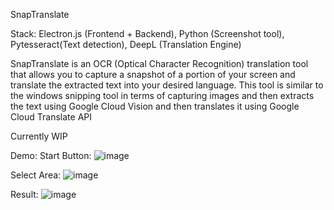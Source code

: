 SnapTranslate

Stack: Electron.js (Frontend + Backend), Python (Screenshot tool), Pytesseract(Text detection), DeepL (Translation Engine)

SnapTranslate is an OCR (Optical Character Recognition) translation tool that allows you to capture a snapshot of a portion of your screen and translate the extracted text into your desired language.
This tool is similar to the windows snipping tool in terms of capturing images and then extracts the text using Google Cloud Vision and then translates it using Google Cloud Translate API


Currently WIP

Demo:
Start Button:
![image](https://github.com/idkuri/SnapTranslate/assets/78403245/48f8c3e0-f5a1-46f2-8722-4de865db371d)

Select Area:
![image](https://github.com/idkuri/SnapTranslate/assets/78403245/5ec8e848-19af-408d-b11d-c0661ac9a467)

Result:
![image](https://github.com/idkuri/SnapTranslate/assets/78403245/efafb8ff-873f-4878-9d9c-30a1ab593f36)


